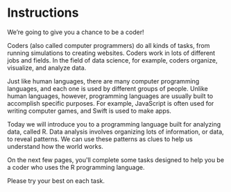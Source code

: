 # Instructions


We’re going to give you a chance to be a coder!

Coders (also called computer programmers) do all kinds of tasks, from running simulations to creating websites. Coders work in lots of different jobs and fields. In the field of data science, for example, coders organize, visualize, and analyze data.

Just like human languages, there are many computer programming languages, and each one is used by different groups of people. Unlike human languages, however, programming languages are usually built to accomplish specific purposes. For example, JavaScript is often used for writing computer games, and Swift is used to make apps. 

Today we will introduce you to a programming language built for analyzing data, called R. Data analysis involves organizing lots of information, or data, to reveal patterns. We can use these patterns as clues to help us understand how the world works. 

On the next few pages, you'll complete some tasks designed to help you be a coder who uses the R programming language.

Please try your best on each task.